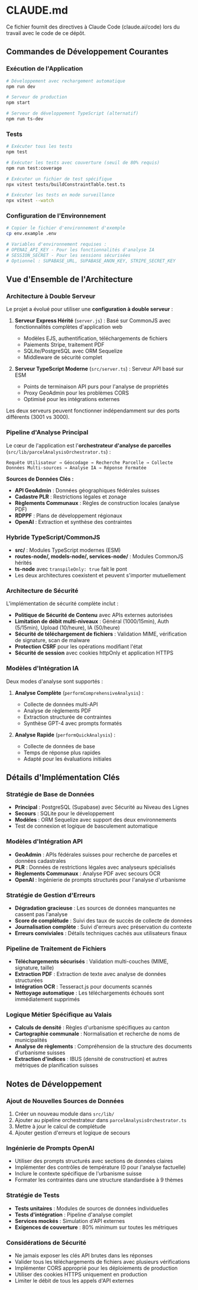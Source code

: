 # CLAUDE.md

Ce fichier fournit des directives à Claude Code (claude.ai/code) lors du travail avec le code de ce dépôt.

## Commandes de Développement Courantes

### Exécution de l'Application
```bash
# Développement avec rechargement automatique
npm run dev

# Serveur de production
npm start

# Serveur de développement TypeScript (alternatif)
npm run ts-dev
```

### Tests
```bash
# Exécuter tous les tests
npm test

# Exécuter les tests avec couverture (seuil de 80% requis)
npm run test:coverage

# Exécuter un fichier de test spécifique
npx vitest tests/buildConstraintTable.test.ts

# Exécuter les tests en mode surveillance
npx vitest --watch
```

### Configuration de l'Environnement
```bash
# Copier le fichier d'environnement d'exemple
cp env.example .env

# Variables d'environnement requises :
# OPENAI_API_KEY - Pour les fonctionnalités d'analyse IA
# SESSION_SECRET - Pour les sessions sécurisées
# Optionnel : SUPABASE_URL, SUPABASE_ANON_KEY, STRIPE_SECRET_KEY
```

## Vue d'Ensemble de l'Architecture

### Architecture à Double Serveur
Le projet a évolué pour utiliser une **configuration à double serveur** :

1. **Serveur Express Hérité** (`server.js`) : Basé sur CommonJS avec fonctionnalités complètes d'application web
   - Modèles EJS, authentification, téléchargements de fichiers
   - Paiements Stripe, traitement PDF
   - SQLite/PostgreSQL avec ORM Sequelize
   - Middleware de sécurité complet

2. **Serveur TypeScript Moderne** (`src/server.ts`) : Serveur API basé sur ESM
   - Points de terminaison API purs pour l'analyse de propriétés
   - Proxy GeoAdmin pour les problèmes CORS
   - Optimisé pour les intégrations externes

Les deux serveurs peuvent fonctionner indépendamment sur des ports différents (3001 vs 3000).

### Pipeline d'Analyse Principal
Le cœur de l'application est l'**orchestrateur d'analyse de parcelles** (`src/lib/parcelAnalysisOrchestrator.ts`) :

```
Requête Utilisateur → Géocodage → Recherche Parcelle → Collecte Données Multi-sources → Analyse IA → Réponse Formatée
```

**Sources de Données Clés :**
- **API GeoAdmin** : Données géographiques fédérales suisses
- **Cadastre PLR** : Restrictions légales et zonage
- **Règlements Communaux** : Règles de construction locales (analyse PDF)
- **RDPPF** : Plans de développement régionaux
- **OpenAI** : Extraction et synthèse des contraintes

### Hybride TypeScript/CommonJS
- **src/** : Modules TypeScript modernes (ESM)
- **routes-node/, models-node/, services-node/** : Modules CommonJS hérités
- **ts-node** avec `transpileOnly: true` fait le pont
- Les deux architectures coexistent et peuvent s'importer mutuellement

### Architecture de Sécurité
L'implémentation de sécurité complète inclut :
- **Politique de Sécurité de Contenu** avec APIs externes autorisées
- **Limitation de débit multi-niveaux** : Général (1000/15min), Auth (5/15min), Upload (10/heure), IA (50/heure)
- **Sécurité de téléchargement de fichiers** : Validation MIME, vérification de signature, scan de malware
- **Protection CSRF** pour les opérations modifiant l'état
- **Sécurité de session** avec cookies httpOnly et application HTTPS

### Modèles d'Intégration IA
Deux modes d'analyse sont supportés :

1. **Analyse Complète** (`performComprehensiveAnalysis`) :
   - Collecte de données multi-API
   - Analyse de règlements PDF
   - Extraction structurée de contraintes
   - Synthèse GPT-4 avec prompts formatés

2. **Analyse Rapide** (`performQuickAnalysis`) :
   - Collecte de données de base
   - Temps de réponse plus rapides
   - Adapté pour les évaluations initiales

## Détails d'Implémentation Clés

### Stratégie de Base de Données
- **Principal** : PostgreSQL (Supabase) avec Sécurité au Niveau des Lignes
- **Secours** : SQLite pour le développement
- **Modèles** : ORM Sequelize avec support des deux environnements
- Test de connexion et logique de basculement automatique

### Modèles d'Intégration API
- **GeoAdmin** : APIs fédérales suisses pour recherche de parcelles et données cadastrales
- **PLR** : Données de restrictions légales avec analyseurs spécialisés
- **Règlements Communaux** : Analyse PDF avec secours OCR
- **OpenAI** : Ingénierie de prompts structurés pour l'analyse d'urbanisme

### Stratégie de Gestion d'Erreurs
- **Dégradation gracieuse** : Les sources de données manquantes ne cassent pas l'analyse
- **Score de complétude** : Suivi des taux de succès de collecte de données
- **Journalisation complète** : Suivi d'erreurs avec préservation du contexte
- **Erreurs conviviales** : Détails techniques cachés aux utilisateurs finaux

### Pipeline de Traitement de Fichiers
- **Téléchargements sécurisés** : Validation multi-couches (MIME, signature, taille)
- **Extraction PDF** : Extraction de texte avec analyse de données structurées
- **Intégration OCR** : Tesseract.js pour documents scannés
- **Nettoyage automatique** : Les téléchargements échoués sont immédiatement supprimés

### Logique Métier Spécifique au Valais
- **Calculs de densité** : Règles d'urbanisme spécifiques au canton
- **Cartographie communale** : Normalisation et recherche de noms de municipalités
- **Analyse de règlements** : Compréhension de la structure des documents d'urbanisme suisses
- **Extraction d'indices** : IBUS (densité de construction) et autres métriques de planification suisses

## Notes de Développement

### Ajout de Nouvelles Sources de Données
1. Créer un nouveau module dans `src/lib/`
2. Ajouter au pipeline orchestrateur dans `parcelAnalysisOrchestrator.ts`
3. Mettre à jour le calcul de complétude
4. Ajouter gestion d'erreurs et logique de secours

### Ingénierie de Prompts OpenAI
- Utiliser des prompts structurés avec sections de données claires
- Implémenter des contrôles de température (0 pour l'analyse factuelle)
- Inclure le contexte spécifique de l'urbanisme suisse
- Formater les contraintes dans une structure standardisée à 9 thèmes

### Stratégie de Tests
- **Tests unitaires** : Modules de sources de données individuelles
- **Tests d'intégration** : Pipeline d'analyse complet
- **Services mockés** : Simulation d'API externes
- **Exigences de couverture** : 80% minimum sur toutes les métriques

### Considérations de Sécurité
- Ne jamais exposer les clés API brutes dans les réponses
- Valider tous les téléchargements de fichiers avec plusieurs vérifications
- Implémenter CORS approprié pour les déploiements de production
- Utiliser des cookies HTTPS uniquement en production
- Limiter le débit de tous les appels d'API externes